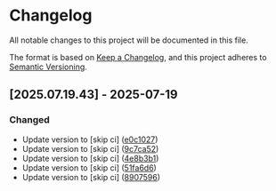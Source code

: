 # Changelog

All notable changes to this project will be documented in this file.

The format is based on [Keep a Changelog](https://keepachangelog.com/en/1.0.0/),
and this project adheres to [Semantic Versioning](https://semver.org/spec/v2.0.0.html).

## [2025.07.19.43] - 2025-07-19

### Changed

* Update version to  [skip ci] ([e0c1027](https://github.com/N6REJ/mod_bearslivesearch/commit/e0c1027))
* Update version to  [skip ci] ([9c7ca52](https://github.com/N6REJ/mod_bearslivesearch/commit/9c7ca52))
* Update version to  [skip ci] ([4e8b3b1](https://github.com/N6REJ/mod_bearslivesearch/commit/4e8b3b1))
* Update version to  [skip ci] ([51fa6d6](https://github.com/N6REJ/mod_bearslivesearch/commit/51fa6d6))
* Update version to  [skip ci] ([8907596](https://github.com/N6REJ/mod_bearslivesearch/commit/8907596))

